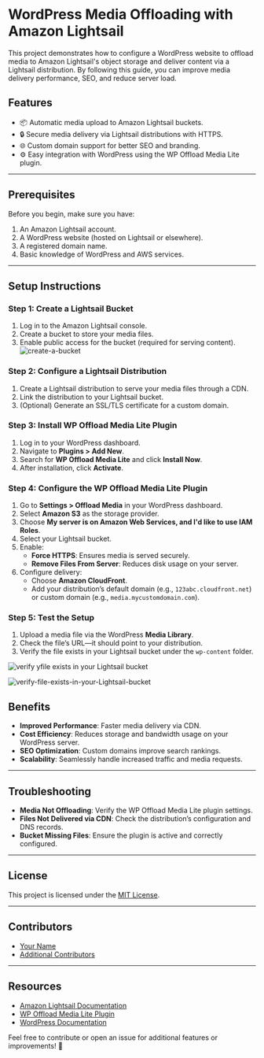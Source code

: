 # WordPress Media Offloading with Amazon Lightsail

This project demonstrates how to configure a WordPress website to offload media to Amazon Lightsail's object storage and deliver content via a Lightsail distribution. By following this guide, you can improve media delivery performance, SEO, and reduce server load.

## Features
- 📦 Automatic media upload to Amazon Lightsail buckets.
- 🔒 Secure media delivery via Lightsail distributions with HTTPS.
- 🌐 Custom domain support for better SEO and branding.
- ⚙️ Easy integration with WordPress using the WP Offload Media Lite plugin.

---

## Prerequisites
Before you begin, make sure you have:
1. An Amazon Lightsail account.
2. A WordPress website (hosted on Lightsail or elsewhere).
3. A registered domain name.
4. Basic knowledge of WordPress and AWS services.

---

## Setup Instructions

### Step 1: Create a Lightsail Bucket
1. Log in to the Amazon Lightsail console.
2. Create a bucket to store your media files.
3. Enable public access for the bucket (required for serving content).
![create-a-bucket](https://github.com/user-attachments/assets/79c6cb42-1892-4ecb-acda-0c2523a53826)

### Step 2: Configure a Lightsail Distribution
1. Create a Lightsail distribution to serve your media files through a CDN.
2. Link the distribution to your Lightsail bucket.
3. (Optional) Generate an SSL/TLS certificate for a custom domain.

### Step 3: Install WP Offload Media Lite Plugin
1. Log in to your WordPress dashboard.
2. Navigate to **Plugins > Add New**.
3. Search for **WP Offload Media Lite** and click **Install Now**.
4. After installation, click **Activate**.

### Step 4: Configure the WP Offload Media Lite Plugin
1. Go to **Settings > Offload Media** in your WordPress dashboard.
2. Select **Amazon S3** as the storage provider.
3. Choose **My server is on Amazon Web Services, and I'd like to use IAM Roles**.
4. Select your Lightsail bucket.
5. Enable:
   - **Force HTTPS**: Ensures media is served securely.
   - **Remove Files From Server**: Reduces disk usage on your server.
6. Configure delivery:
   - Choose **Amazon CloudFront**.
   - Add your distribution’s default domain (e.g., `123abc.cloudfront.net`) or custom domain (e.g., `media.mycustomdomain.com`).

### Step 5: Test the Setup
1. Upload a media file via the WordPress **Media Library**.
2. Check the file’s URL—it should point to your distribution.
3. Verify the file exists in your Lightsail bucket under the `wp-content` folder.

![verify yfile exists in your Lightsail bucket](https://github.com/user-attachments/assets/800b5ca8-fd0a-4720-a816-577d4233a955)

![verify-file-exists-in-your-Lightsail-bucket](https://github.com/user-attachments/assets/c4a28dd6-bb85-4e6a-87af-62573004755e)

## Benefits
- **Improved Performance**: Faster media delivery via CDN.
- **Cost Efficiency**: Reduces storage and bandwidth usage on your WordPress server.
- **SEO Optimization**: Custom domains improve search rankings.
- **Scalability**: Seamlessly handle increased traffic and media requests.

---

## Troubleshooting
- **Media Not Offloading**: Verify the WP Offload Media Lite plugin settings.
- **Files Not Delivered via CDN**: Check the distribution’s configuration and DNS records.
- **Bucket Missing Files**: Ensure the plugin is active and correctly configured.

---

## License
This project is licensed under the [MIT License](LICENSE).

---

## Contributors
- [Your Name](#)
- [Additional Contributors](#)

---

## Resources
- [Amazon Lightsail Documentation](https://docs.aws.amazon.com/lightsail/)
- [WP Offload Media Lite Plugin](https://deliciousbrains.com/wp-offload-media-lite/)
- [WordPress Documentation](https://wordpress.org/support/)

Feel free to contribute or open an issue for additional features or improvements! 🚀
